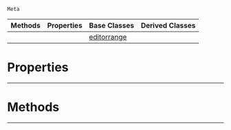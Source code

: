 `Meta`

|Methods|Properties|Base Classes|Derived Classes|
|---|---|---|---|
| | |[editorrange](https://github.com/PlasmaEngine/PlasmaDocs/tree/master/docs/C%2B%2B/code_reference/class_reference/editorrange.markdown)| |


 #  Properties


---  
 #  Methods


---  
 

 